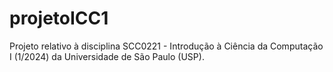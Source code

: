 # projetoICC1

Projeto relativo à disciplina SCC0221 - Introdução à Ciência da Computação I (1/2024) da Universidade de São Paulo (USP).

